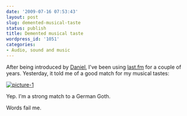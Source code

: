 ```yaml
---
date: '2009-07-16 07:53:43'
layout: post
slug: demented-musical-taste
status: publish
title: Demented musical taste
wordpress_id: '1051'
categories:
- Audio, sound and music
---
```


After being introduced by [Daniel](http://hfriend.com/), I've been using [last.fm](http://last.fm) for a couple of years. Yesterday, it told me of a good match for my musical tastes:

[![picture-1](http://fnord.phfactor.net/wp-content/uploads/2009/07/picture-1-450x227.png)](http://fnord.phfactor.net/wp-content/uploads/2009/07/picture-1.png)

Yep. I'm a strong match to a German Goth.

Words fail me.
